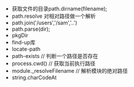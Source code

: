 - 获取文件的目录path.dirname(filename); 
- path.resolve 对相对路径做一个解析
- path.join('/users','/sam','..') 
- path.parse(dir);
- pkgDir
- find-up库
- locate-path
- path-exists // 判断一个路径是否存在
- process.cwd() // 获取当前执行路径
- module._resolveFilename  // 解析模块的绝对路径
- string.charCodeAt